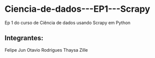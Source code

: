 # Ciencia-de-dados---EP1---Scrapy
Ep 1 do curso de Ciência de dados usando Scrapy em Python
## Integrantes:
Felipe Jun
Otavio Rodrigues
Thaysa Zille
